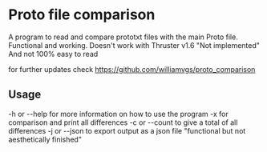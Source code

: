# Proto file comparison

A program to read and compare prototxt files with the main Proto file.
Functional and working. Doesn't work with Thruster v1.6 "Not implemented"
And not 100% easy to read

for further updates check
https://github.com/williamvgs/proto_comparison


## Usage

-h or --help for more information on how to use the program
-x for comparison and print all differences
-c or --count to give a total of all differences
-j or --json to export output as a json file "functional but not aesthetically finished"
